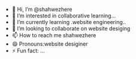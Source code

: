 - 👋 Hi, I’m @shahwezhere
- 👀 I’m interested in collaborative learning...
- 🌱 I’m currently learning .website engineering..
- 💞️ I’m looking to collaborate on website desiging
- 📫 How to reach me shahwezhere
- 😄 Pronouns:website desiginer 
- ⚡ Fun fact: ...

<!---
shahwezhere/shahwezhere is a ✨ special ✨ repository because its `README.md` (this file) appears on your GitHub profile.
You can click the Preview link to take a look at your changes.
--->
